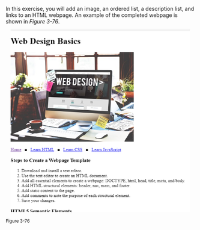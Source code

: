 In this exercise, you will add an image, an ordered list, a description list, and links to an HTML webpage. An example of the completed webpage is shown in _Figure 3-76_.

<p align='center'>
<img src='../assets/nGRQ63BMTYS4q134TRCx.png' width='95%' alt='A webpage displayed in a web browser with the following elements. A header with the text, "Web Design Basics." Below the header is an image. A navigation bar follows with the links Home, Learn H T M L, Learn C S S, and Learn Java Script. A paragraph and an ordered list follows. The paragraph has the following content. Steps to create a Webpage Template. The ordered list contains the following items. 1. Download and install a text editor. 2. Use the text editor to create an H T M L document. 3. Add all essential elements to create a webpage: DOCTYPE, h t m l, head, title, meta, and body. 4. Add H T M L structural elements: n a v, main, and footer. 5. Add static content to the page. 6. Add comments to note the purpose of each structural element. 7. Save your changes.' />
</p>
<sup>Figure 3-76</sup>
